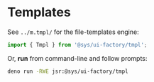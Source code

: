 # Templates

See `../m.tmpl/` for the file-templates engine:
```ts
import { Tmpl } from '@sys/ui-factory/tmpl';
```

Or, **run** from command-line and follow prompts:
```bash
deno run -RWE jsr:@sys/ui-factory/tmpl
```
